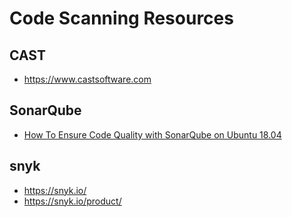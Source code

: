 
# Code Scanning Resources

## CAST 
- https://www.castsoftware.com


## SonarQube
- [How To Ensure Code Quality with SonarQube on Ubuntu 18.04](https://www.digitalocean.com/community/tutorials/how-to-ensure-code-quality-with-sonarqube-on-ubuntu-18-04)



## snyk 
- https://snyk.io/
- https://snyk.io/product/



